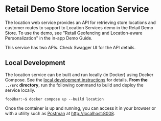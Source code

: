 # Retail Demo Store location Service

The location web service provides an API for retrieving store locations and 
customer routes to support to Location Services demo in the Retail Demo Store.
To use the demo, see "Retail Geofencing and Location-aware Personalization"
in the in-app Demo Guide.  

This service has two APIs. Check Swagger UI for the API details.

## Local Development

The location service can be built and run locally (in Docker) using Docker Compose. See the [local development instructions](../) for details. **From the `../src` directory**, run the following command to build and deploy the service locally.

```console
foo@bar:~$ docker compose up --build location
```

Once the container is up and running, you can access it in your browser or with a utility such as [Postman](https://www.postman.com/) at [http://localhost:8008](http://localhost:8009).
